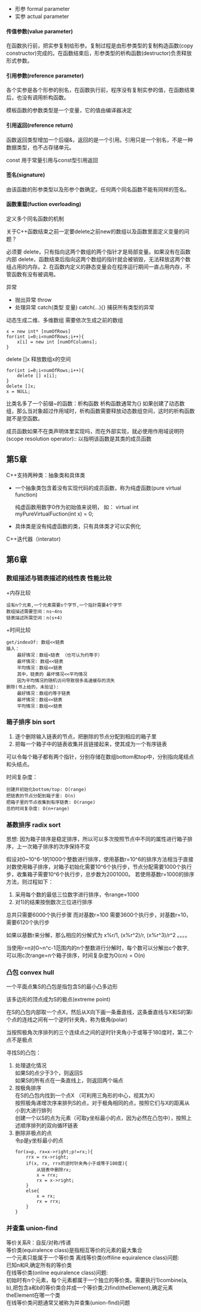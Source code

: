 + 形参 formal parameter
+ 实参 actual parameter

#### 传值参数(value parameter) 
在函数执行前，把实参复制给形参。复制过程是由形参类型的复制构造函数(copy constructor)完成的。在函数结束后，形参类型的析构函数(destructor)负责释放形式参数。

#### 引用参数(reference parameter) 
各个实参是各个形参的别名，在函数执行前，程序没有复制实参的值，在函数结束后，也没有调用析构函数。

模板函数的参数类型是一个变量，它的值由编译器决定

#### 引用返回(reference return) 
函数返回类型增加一个后缀&，返回的是一个引用。引用只是一个别名，不是一种数据类型，也不占存储单元。

 const 用于常量引用与const型引用返回

#### 签名(signature) 
由该函数的形参类型以及形参个数确定。任何两个同名函数不能有同样的签名。

#### 函数重载(fuction overloading) 
定义多个同名函数的机制

关于C++函数结束之前一定要delete之前new的数组以及函数里面定义变量的问题？

必须要 delete，只有指向这两个数组的两个指针才是局部变量。如果没有在函数内部 delete，函数结束后指向这两个数组的指针就会被销毁，无法释放这两个数组占用的内存。2. 在函数内定义的静态变量会在程序运行期间一直占用内存，不管函数有没有被调用。

异常
+ 抛出异常 throw
+ 处理异常 catch(类型 变量)
          catch(...){}  捕获所有类型的异常

动态生成二维、多维数组 需要依次生成之前的数组
```
x = new int* [numOfRows]
for(int i=0;i<numOfRows;i++){
    x[i] = new int [numOfColumns];
}
```
delete []x 释放数组x的空间
```
for(int i=0;i<numOfRows;i++){
    delete [] x[i];
}
delete []x;
x = NULL;
```
比类名多了一个前缀~的函数：析构函数
析构函数通常为{} 如果创建了动态数组，那么当对象超过作用域时，析构函数需要释放动态数组空间，这时的析构函数就不是空函数。

成员函数如果不在类声明体里实现吗，而在外部实现，就必使用作用域说明符(scope resolution operator):: 以指明该函数是其类的成员函数

## 第5章
C++支持两种类：抽象类和具体类

+ 一个抽象类包含着没有实现代码的成员函数，称为纯虚函数(pure virtual function)

  纯虚函数用数字0作为初始值来说明， 如：
virtual int myPureVirtualFuction(int x) = 0;
+ 具体类是没有纯虚函数的类，只有具体类才可以实例化

C++迭代器（interator)

## 第6章
### 数组描述与链表描述的线性表 性能比较
+内存比较
 
    设有n个元素,一个元素需要s个字节,一个指针需要4个字节
    数组描述需要空间：ns~4ns
    链表描述所需空间：n(s+4)

+时间比较

    get/indexOf: 数组<<链表
    插入：
        最好情况：数组<链表 （也可认为约等于）
        最坏情况: 数组<<链表
        平均情况：数组<<链表
        其中，链表的 最坏情况<<平均情况
        因为平均情况的随机访问导致很多高速缓存的流失
    删除(书上给的，未验证):
        最好情况：数组约等于链表
        最坏情况：数组<<链表
        平均情况：数组<<链表

### 箱子排序 bin sort
1) 逐个删除输入链表的节点，把删除的节点分配到相应的箱子里
2) 把每一个箱子中的链表收集并且链接起来，使其成为一个有序链表

可以令每个箱子都有两个指针，分别存储在数组bottom和top中，分别指向尾结点和头结点。

时间复杂度：
    
    创建并初始化bottom/top: O(range)
    把链表的节点分配到箱子里: O(n)
    把箱子里的节点收集到有序链表: O(range)
    总的时间复杂度: O(n+range)

### 基数排序 radix sort
思想: 因为箱子排序是稳定排序，所以可以多次按照节点中不同的属性进行箱子排序，上一次箱子排序的次序保持不变

假设对0~10^6-1的1000个整数进行排序，使用基数r=10^6的排序方法相当于直接对数使用箱子排序，对箱子初始化需要10^6个执行步，节点分配需要1000个执行步，收集箱子需要10^6个执行步，总步数为2001000。
若使用基数r=1000的排序方法，则过程如下：
1) 采用每个数的最低三位数字进行排序，令range=1000
2) 对1)的结果按倒数次三位进行排序

总共只需要6000个执行步骤
而对基数r=100 需要3600个执行步，对基数r=10，需要6120个执行步

如果以基数r来分解，那么相应的分解式为
x%r/1, (x%r^2)/r, (x%r^3)/r^2 。。。。

当使用r=n对0~n^c-1范围内的n个整数进行分解时，每个数可以分解出c个数字, 可以用c次range=n个箱子排序，时间复杂度为O(cn) = O(n)

### 凸包 convex hull
一个平面点集S的凸包是指包含S的最小凸多边形

该多边形的顶点成为S的极点(extreme point)

在S的凸包内部取一个点X，然后从X向下画一条垂直线，这条垂直线与X和S的第i个点的连线之间有一个逆时针夹角，称为极角(polar)

当按照极角次序排列的三个连续点之间的逆时针夹角小于或等于180度时，第二个点不是极点

寻找S的凸包：

1) 处理退化情况\
   如果S的点少于3个，则返回S\
   如果S的所有点在一条直线上，则返回两个端点
2) 按极角排序\
   在S的凸包内找到一个点X （可利用三角形的中心，视其为X）\
   按照极角递增次序来排列S的点，对于极角相同的点，按照它们与X的距离从小到大进行排列\
   创建一个以S的点为元素（可取y坐标最小的点，因为必然在凸包中），按照上述顺序排列的双向循环链表
3) 删除非极点的点\
   令p是y坐标最小的点
   ```
   for(x=p, rx=x->right;p!=rx;){
       rrx = rx->right;
       if(x, rx, rrx的逆时针夹角小于或等于180度){
           从链表中删除rx;
           x = rrx;
           rx = x->right;
       } 
       else{
           x = rx;
           rx = rrx;
       }
   }
   ```
### 并查集 union-find
等价关系R：自反/对称/传递\
等价类(equiralence class)是指相互等价的元素的最大集合\
一个元素只能属于一个等价类
离线等价类(offiline equiralence class)问题:\
已知n和R,确定所有的等价类\
在线等价类(online equiralence class)问题:\
初始时有n个元素，每个元素都属于一个独立的等价类。需要执行1)combine(a, b),把包含a和b的等价类合并成一个等价类;2)find(theElement),确定元素theElement在哪一个类\
在线等价类问题通常又被称为并查集(union-find)问题



